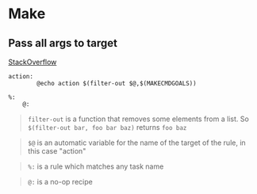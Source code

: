 # Make

## Pass all args to target
[StackOverflow](http://stackoverflow.com/a/6273809)
```
action:
        @echo action $(filter-out $@,$(MAKECMDGOALS))

%:
    @:
```

> ``filter-out`` is a function that removes some elements from a list. So ``$(filter-out bar, foo bar baz)`` returns ``foo baz``

> ``$@`` is an automatic variable for the name of the target of the rule, in this case "action"

> ``%:`` is a rule which matches any task name  

> ``@:`` is a no-op recipe
